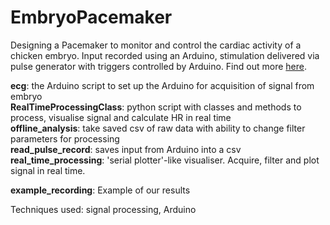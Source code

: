 # EmbryoPacemaker
Designing a Pacemaker to monitor and control the cardiac activity of a chicken embryo. Input recorded using an Arduino, stimulation delivered via pulse generator with triggers controlled by Arduino.
Find out more [here](https://wiki.bme-paris.com/2024-project04/tiki-index.php).

**ecg**: the Arduino script to set up the Arduino for acquisition of signal from embryo  
**RealTimeProcessingClass**: python script with classes and methods to process, visualise signal and calculate HR in real time  
**offline_analysis**: take saved csv of raw data with ability to change filter parameters for processing  
**read_pulse_record**: saves input from Arduino into a csv  
**real_time_processing**: 'serial plotter'-like visualiser. Acquire, filter and plot signal in real time.

**example_recording**: Example of our results


Techniques used: signal processing, Arduino
